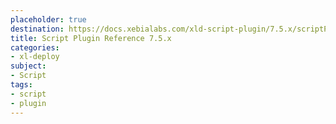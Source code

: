 ```yaml
---
placeholder: true
destination: https://docs.xebialabs.com/xld-script-plugin/7.5.x/scriptPluginManual.html
title: Script Plugin Reference 7.5.x
categories:
- xl-deploy
subject:
- Script
tags:
- script
- plugin
---
```


